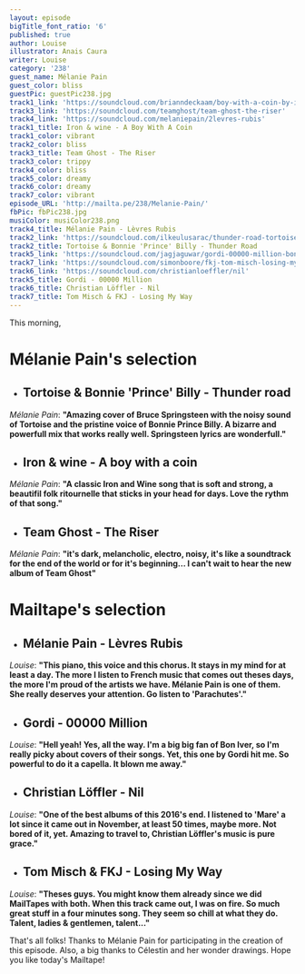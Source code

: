 ```yaml
---
layout: episode
bigTitle_font_ratio: '6'
published: true
author: Louise
illustrator: Anais Caura
writer: Louise
category: '238'
guest_name: Mélanie Pain
guest_color: bliss
guestPic: guestPic238.jpg
track1_link: 'https://soundcloud.com/brianndeckaam/boy-with-a-coin-by-iron-and'
track3_link: 'https://soundcloud.com/teamghost/team-ghost-the-riser'
track4_link: 'https://soundcloud.com/melaniepain/2levres-rubis'
track1_title: Iron & wine - A Boy With A Coin
track1_color: vibrant
track2_color: bliss
track3_title: Team Ghost - The Riser
track3_color: trippy
track4_color: bliss
track5_color: dreamy
track6_color: dreamy
track7_color: vibrant
episode_URL: 'http://mailta.pe/238/Melanie-Pain/'
fbPic: fbPic238.jpg
musiColor: musiColor238.png
track4_title: Mélanie Pain - Lèvres Rubis
track2_link: 'https://soundcloud.com/ilkeulusarac/thunder-road-tortoise-and'
track2_title: Tortoise & Bonnie 'Prince' Billy - Thunder Road
track5_link: 'https://soundcloud.com/jagjaguwar/gordi-00000-million-bon-iver-cover-1'
track7_link: 'https://soundcloud.com/simonboore/fkj-tom-misch-losing-my-way'
track6_link: 'https://soundcloud.com/christianloeffler/nil'
track5_title: Gordi - 00000 Million
track6_title: Christian Löffler - Nil
track7_title: Tom Misch & FKJ - Losing My Way
---
```

<p id="introduction">This morning,</p>


# **Mélanie Pain's selection**

+ ## Tortoise & Bonnie 'Prince' Billy - Thunder road
_Mélanie Pain_: **"**Amazing cover of  Bruce Springsteen with the noisy sound of Tortoise and the pristine voice of  Bonnie Prince Billy. A bizarre and powerfull mix that works really well. Springsteen lyrics are wonderfull.**"**

+ ## Iron & wine - A boy with a coin
_Mélanie Pain_: **"**A classic Iron and Wine song that is soft and strong, a beautifil folk ritournelle that sticks in your head for days. Love the rythm of that song.**"**

+ ## Team Ghost - The Riser
_Mélanie Pain_: **"**it's dark, melancholic, electro, noisy, it's like a soundtrack for the end of the world or for it's beginning... I can't wait to hear the new album of Team Ghost**"**

# **Mailtape's selection**

+ ## Mélanie Pain - Lèvres Rubis
_Louise_: **"**This piano, this voice and this chorus. It stays in my mind for at least a day. The more I listen to French music that comes out theses days, the more I'm proud of the artists we have. Mélanie Pain is one of them. She really deserves your attention. Go listen to 'Parachutes'.**"**

+ ## Gordi - 00000 Million
_Louise_: **"**Hell yeah! Yes, all the way. I'm a big big fan of Bon Iver, so I'm really picky about covers of their songs. Yet, this one by Gordi hit me. So powerful to do it a capella. It blown me away.**"**

+ ## Christian Löffler - Nil
_Louise_: **"**One of the best albums of this 2016's end. I listened to 'Mare' a lot since it came out in November, at least 50 times, maybe more. Not bored of it, yet. Amazing to travel to, Christian Löffler's music is pure grace.**"**

+ ## Tom Misch & FKJ - Losing My Way
_Louise_: **"**Theses guys. You might know them already since we did MailTapes with both. When this track came out, I was on fire. So much great stuff in a four minutes song. They seem so chill at what they do. Talent, ladies & gentlemen, talent...**"**

<p id="outroduction">That's all folks! Thanks to Mélanie Pain for participating in the creation of this episode. Also, a big thanks to Célestin and her wonder drawings. Hope you like today's Mailtape!</p>

